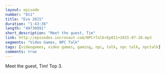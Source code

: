 ```yaml
---
layout: episode
number: "011"
title: "Evo 2015"
duration: "1:43:36"
length: "49730991"
short_description: "Meet the guest, Tim"
link: http://episodes.incronaut.com/NPC+Talk+Ep011+2015-07-20.mp3
segments: "Video Games, NPC Talk"
tags: [videogames, video games, gaming, npc, talk, npc talk, npctalk]
comments: true
---
```


Meet the guest, Tim! Top 3.

